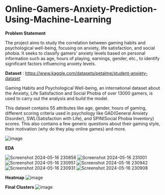 # Online-Gamers-Anxiety-Prediction-Using-Machine-Learning

**Problem Statement**

The project aims to study the correlation between gaming habits and psychological well-being, focusing on anxiety, life satisfaction, and social phobia. It seeks to classify gamers' anxiety levels based on personal information such as age, hours of playing, earnings, gender, etc., to identify significant factors influencing anxiety levels.

**Dataset** : https://www.kaggle.com/datasets/petalme/student-anxiety-dataset

Gaming Habits and Psychological Well-being, an international dataset about the Anxiety, Life Satisfaction and Social Phobia of over 13000 gamers, is used to carry out the analysis and build the model.

This dataset contains 55 attributes like age, gender, hours of gaming, different scoring criteria used in psychology like GAD(General Anxiety Disorder), SWL(Satisfaction with Life), and SPIN(Social Phobia Inventory) scores. This also contains a few generic questions about their gaming style, their motivation (why do they play online games) and more.

![image](https://github.com/anargh-t/Online-Gamers-Anxiety-Prediction-Using-Machine-Learning/assets/133887240/0caf211e-a5a9-473f-bd75-9dc6cc6fb2c3)


**EDA**

![Screenshot 2024-05-16 230856](https://github.com/anargh-t/Online-Gamers-Anxiety-Prediction-Using-Machine-Learning/assets/133887240/1d4fd6f2-c9ed-4238-a82d-b36b124330e3)
![Screenshot 2024-05-16 231001](https://github.com/anargh-t/Online-Gamers-Anxiety-Prediction-Using-Machine-Learning/assets/133887240/4985f6d1-971a-4c8a-8d48-18360dc015f7)
![Screenshot 2024-05-16 230951](https://github.com/anargh-t/Online-Gamers-Anxiety-Prediction-Using-Machine-Learning/assets/133887240/1f93c5dd-e1eb-4804-85d2-78e4181ca702)
![Screenshot 2024-05-16 230942](https://github.com/anargh-t/Online-Gamers-Anxiety-Prediction-Using-Machine-Learning/assets/133887240/c4e73af1-9db2-48a1-a1fc-917d87bab83c)
![Screenshot 2024-05-16 230931](https://github.com/anargh-t/Online-Gamers-Anxiety-Prediction-Using-Machine-Learning/assets/133887240/7a6c0599-e42a-4d9c-97a1-bfcaf4e12b99)
![Screenshot 2024-05-16 230908](https://github.com/anargh-t/Online-Gamers-Anxiety-Prediction-Using-Machine-Learning/assets/133887240/98557a15-1681-41c4-8f6c-d79271873e09)


**Heatmap**
![image](https://github.com/anargh-t/Online-Gamers-Anxiety-Prediction-Using-Machine-Learning/assets/133887240/30ffcae9-58a9-4499-95a3-273574ef3fb6)


**Final Clusters**
![image](https://github.com/anargh-t/Online-Gamers-Anxiety-Prediction-Using-Machine-Learning/assets/133887240/13fc73d8-e020-400b-9a65-dceaf7d0e5e3)
